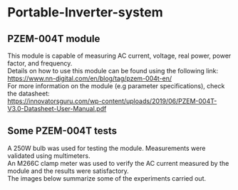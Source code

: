 # Portable-Inverter-system  

## PZEM-004T module  
This module is capable of measuring AC current, voltage, real power, power factor, and frequency.  
Details on how to use this module can be found using the following link: https://www.nn-digital.com/en/blog/tag/pzem-004t-en/  
For more information on the module (e.g parameter specifications), check the datasheet:  
https://innovatorsguru.com/wp-content/uploads/2019/06/PZEM-004T-V3.0-Datasheet-User-Manual.pdf  

## Some PZEM-004T tests  
A 250W bulb was used for testing the module. Measurements were validated using multimeters.   
An M266C clamp meter was used to verify the AC current measured by the module and the results were satisfactory.   
The images below summarize some of the experiments carried out.  
